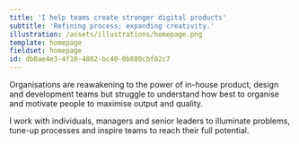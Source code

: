 ```yaml
---
title: 'I help teams create stronger digital products'
subtitle: 'Refining process; expanding creativity.'
illustration: /assets/illustrations/homepage.png
template: homepage
fieldset: homepage
id: db0ae4e3-4f10-4802-bc40-0b880cbf02c7
---
```

Organisations are reawakening to the power of in-house product, design and development teams but struggle to understand how best to organise and motivate people to maximise output and quality.

I work with individuals, managers and senior leaders to illuminate problems, tune-up processes and inspire teams to reach their full potential.